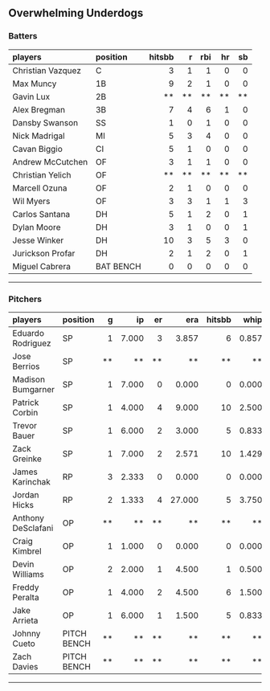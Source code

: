 ## Overwhelming Underdogs

### Batters

 
|players           |position  | hitsbb|  r| rbi| hr| sb| 
|:-----------------|:---------|------:|--:|---:|--:|--:| 
|Christian Vazquez |C         |      3|  1|   1|  0|  0| 
|Max Muncy         |1B        |      9|  2|   1|  0|  0| 
|Gavin Lux         |2B        |     **| **|  **| **| **| 
|Alex Bregman      |3B        |      7|  4|   6|  1|  0| 
|Dansby Swanson    |SS        |      1|  0|   1|  0|  0| 
|Nick Madrigal     |MI        |      5|  3|   4|  0|  0| 
|Cavan Biggio      |CI        |      5|  1|   0|  0|  0| 
|Andrew McCutchen  |OF        |      3|  1|   1|  0|  0| 
|Christian Yelich  |OF        |     **| **|  **| **| **| 
|Marcell Ozuna     |OF        |      2|  1|   0|  0|  0| 
|Wil Myers         |OF        |      3|  3|   1|  1|  3| 
|Carlos Santana    |DH        |      5|  1|   2|  0|  1| 
|Dylan Moore       |DH        |      3|  1|   0|  0|  1| 
|Jesse Winker      |DH        |     10|  3|   5|  3|  0| 
|Jurickson Profar  |DH        |      2|  1|   2|  0|  1| 
|Miguel Cabrera    |BAT BENCH |      0|  0|   0|  0|  0| 


* * *

### Pitchers

 
|players            |position    |  g|    ip| er|    era| hitsbb|  whip| so|  w| sv| 
|:------------------|:-----------|--:|-----:|--:|------:|------:|-----:|--:|--:|--:| 
|Eduardo Rodriguez  |SP          |  1| 7.000|  3|  3.857|      6| 0.857|  8|  1|  0| 
|Jose Berrios       |SP          | **|    **| **|     **|     **|    **| **| **| **| 
|Madison Bumgarner  |SP          |  1| 7.000|  0|  0.000|      0| 0.000|  7|  1|  0| 
|Patrick Corbin     |SP          |  1| 4.000|  4|  9.000|     10| 2.500|  3|  0|  0| 
|Trevor Bauer       |SP          |  1| 6.000|  2|  3.000|      5| 0.833|  9|  1|  0| 
|Zack Greinke       |SP          |  1| 7.000|  2|  2.571|     10| 1.429|  6|  0|  0| 
|James Karinchak    |RP          |  3| 2.333|  0|  0.000|      0| 0.000|  7|  0|  0| 
|Jordan Hicks       |RP          |  2| 1.333|  4| 27.000|      5| 3.750|  1|  0|  0| 
|Anthony DeSclafani |OP          | **|    **| **|     **|     **|    **| **| **| **| 
|Craig Kimbrel      |OP          |  1| 1.000|  0|  0.000|      0| 0.000|  1|  0|  0| 
|Devin Williams     |OP          |  2| 2.000|  1|  4.500|      1| 0.500|  3|  0|  0| 
|Freddy Peralta     |OP          |  1| 4.000|  2|  4.500|      6| 1.500|  7|  0|  0| 
|Jake Arrieta       |OP          |  1| 6.000|  1|  1.500|      5| 0.833|  8|  0|  0| 
|Johnny Cueto       |PITCH BENCH | **|    **| **|     **|     **|    **| **| **| **| 
|Zach Davies        |PITCH BENCH | **|    **| **|     **|     **|    **| **| **| **| 


* * *


